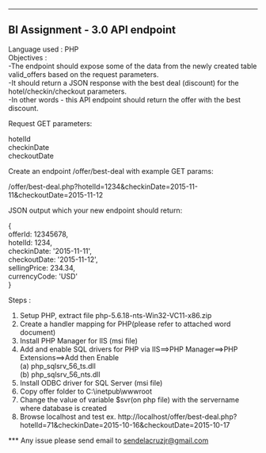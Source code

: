 --------------------------------
BI Assignment - 3.0 API endpoint
--------------------------------

Language used : PHP<br>
Objectives :	
-The endpoint should expose some of the data from the newly created table valid_offers based on the request parameters.<br> 
-It should return a JSON response with the best deal (discount) for the hotel/checkin/checkout parameters.<br> 
-In other words - this API endpoint should return the offer with the best discount.<br>

Request GET parameters:<br>

hotelId<br>
checkinDate<br>
checkoutDate<br>

Create an endpoint /offer/best-deal with example GET params:<br>

/offer/best-deal.php?hotelId=1234&checkinDate=2015-11-11&checkoutDate=2015-11-12<br>

JSON output which your new endpoint should return:<br>

{<br>
    offerId: 12345678,<br>
    hotelId: 1234,<br>
    checkinDate: '2015-11-11',<br>
    checkoutDate: '2015-11-12',<br>
    sellingPrice: 234.34,<br>
    currencyCode: 'USD'<br>
}<br>

Steps :<br>
1. Setup PHP, extract file php-5.6.18-nts-Win32-VC11-x86.zip<br>
2. Create a handler mapping for PHP(please refer to attached word document)<br>
3. Install PHP Manager for IIS (msi file)<br>
4. Add and enable SQL drivers for PHP via IIS==>PHP Manager==>PHP Extensions==>Add then Enable<br>
	(a) php_sqlsrv_56_ts.dll<br>
	(b) php_sqlsrv_56_nts.dll<br>
5. Install ODBC driver for SQL Server (msi file)<br>
6. Copy offer folder to C:\inetpub\wwwroot<br>
7. Change the value of variable $svr(on php file) with the servername where database is created <br>
7. Browse localhost and test ex. http://localhost/offer/best-deal.php?hotelId=71&checkinDate=2015-10-16&checkoutDate=2015-10-17<br>

*** Any issue please send email to sendelacruzjr@gmail.com

